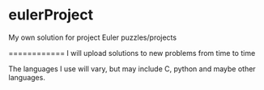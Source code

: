 eulerProject
============

My own solution for project Euler puzzles/projects

============
I will upload solutions to new problems from time to time
 
The languages I use will vary, but may include C, python and maybe other languages.


